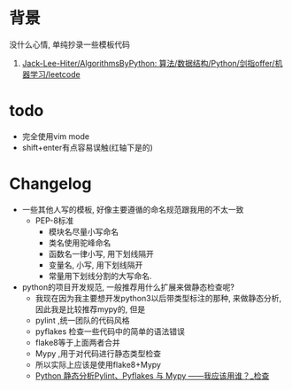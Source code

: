 # 背景
没什么心情, 单纯抄录一些模板代码

1. [Jack\-Lee\-Hiter/AlgorithmsByPython: 算法/数据结构/Python/剑指offer/机器学习/leetcode](https://github.com/Jack-Lee-Hiter/AlgorithmsByPython)

# todo
* 完全使用vim mode
* shift+enter有点容易误触(红轴下是的)

# Changelog
* 一些其他人写的模板, 好像主要遵循的命名规范跟我用的不太一致
  * PEP-8标准
    * 模块名尽量小写命名
    * 类名使用驼峰命名
    * 函数名一律小写, 用下划线隔开
    * 变量名, 小写, 用下划线隔开
    * 常量用下划线分割的大写命名.
* python的项目开发规范, 一般推荐用什么扩展来做静态检查呢?
  * 我现在因为我主要想开发python3以后带类型标注的那种, 来做静态分析, 因此我是比较推荐mypy的, 但是
  * pylint ,统一团队的代码风格
  * pyflakes 检查一些代码中的简单的语法错误
  * flake8等于上面两者合并
  * Mypy ,用于对代码进行静态类型检查
  * 所以实际上应该是使用flake8+Mypy
  * [Python 静态分析Pylint、Pyflakes 与 Mypy ——我应该用谁？\_检查](https://www.sohu.com/a/376377878_752099)

